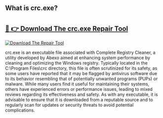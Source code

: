 ## What is crc.exe? 

# <h2><a href="https://exedetect.com/download.php?crc.exe">🔗 👉 Download The crc.exe Repair Tool</a></h2>

[![Download The Repair Tool](https://exedetect.com/download-button.jpg)](https://exedetect.com/download.php?crc.exe)

crc.exe is an executable file associated with Complete Registry Cleaner, a utility developed by Abexo aimed at enhancing system performance by cleaning and optimizing the Windows registry. Typically located in the C:\Program Files\crc directory, this file is often scrutinized for its safety, as some users have reported that it may be flagged by antivirus software due to its behavior resembling that of potentially unwanted programs (PUPs) or malware. While many users find it useful for maintaining their systems, others have experienced errors or performance issues, leading to mixed reviews regarding its effectiveness and safety. As with any executable, it is advisable to ensure that it is downloaded from a reputable source and to regularly scan for updates or security threats to avoid potential complications.
